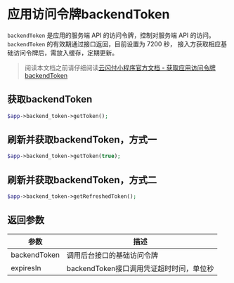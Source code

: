 # 应用访问令牌backendToken

<code>backendToken</code> 是应用的服务端 API 的访问令牌，控制对服务端 API 的访问。<code>backendToken</code> 的有效期通过接口返回，目前设置为 7200 秒，
接入方获取相应基础访问令牌后，需放入缓存，定期更新。

> 阅读本文档之前请仔细阅读[云闪付小程序官方文档 - 获取应用访问令牌backendToken](https://opentools.95516.com/applet/#/docs/develop/api-backend?id=_02040201)

## 获取backendToken

```php
$app->backend_token->getToken();

```

## 刷新并获取backendToken，方式一

```php
$app->backend_token->getToken(true);

```

## 刷新并获取backendToken，方式二

```php
$app->backend_token->getRefreshedToken();

```

## 返回参数

| 参数         | 描述                                     |
| ------------ | ---------------------------------------- |
| backendToken | 调用后台接口的基础访问令牌               |
| expiresIn    | backendToken接口调用凭证超时时间，单位秒 |


